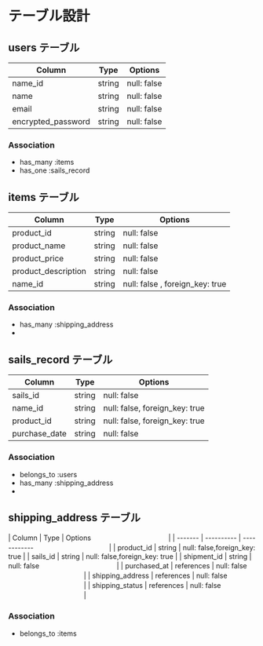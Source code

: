 # テーブル設計

## users テーブル

| Column             | Type   | Options     |
| ------------------ | ------ | ----------- |
| name_id            | string | null: false |
| name               | string | null: false |
| email              | string | null: false |
| encrypted_password | string | null: false |

### Association

- has_many :items
- has_one  :sails_record

## items テーブル

| Column                | Type   | Options     |
| ------                | ------ | ----------- |
| product_id            | string | null: false |
| product_name          | string | null: false |
| product_price         | string | null: false |
| product_description   | string | null: false |
| name_id               | string | null: false , foreign_key: true|

### Association

- has_many :shipping_address
- 

## sails_record テーブル

| Column          | Type       | Options                       |
| ------          | ---------- | ------------------------------|
| sails_id        | string     | null: false                   |
| name_id         | string     | null: false, foreign_key: true|
| product_id      | string     | null: false, foreign_key: true|
| purchase_date   | string     | null: false                   |

### Association

- belongs_to :users
- has_many :shipping_address
- 

## shipping_address テーブル

| Column            | Type       | Options     　　　　　　　　　　　|
| -------           | ---------- | ------------　　　　　　　　　　　|
| product_id        | string     | null: false,foreign_key: true |
| sails_id          | string     | null: false,foreign_key: true |
| shipment_id       | string     | null: false 　　　　　　　　　　　|
| purchased_at      | references | null: false 　　　　　　　　　　　|
| shipping_address  | references | null: false 　　　　　　　　　　　|
| shipping_status   | references | null: false 　　　　　　　　　　　|
### Association

- belongs_to :items